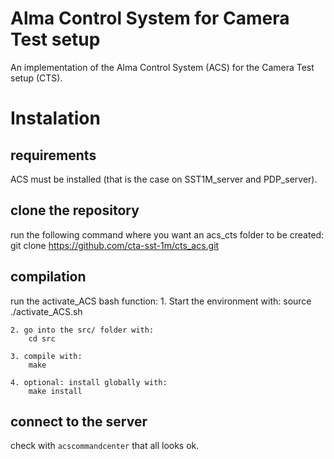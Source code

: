 # Alma Control System for Camera Test setup
An implementation of the Alma Control System (ACS) for the Camera Test setup (CTS).

# Instalation
## requirements
ACS must be installed (that is the case on SST1M_server and PDP_server).

## clone the repository
run the following command where you want an acs_cts folder to be created:
    git clone https://github.com/cta-sst-1m/cts_acs.git

## compilation    
run the activate_ACS bash function:
    1. Start the environment with:
        source ./activate_ACS.sh
    
    2. go into the src/ folder with:
        cd src

    3. compile with:
        make

    4. optional: install globally with:
        make install

## connect to the server
check with `acscommandcenter` that all looks ok.
